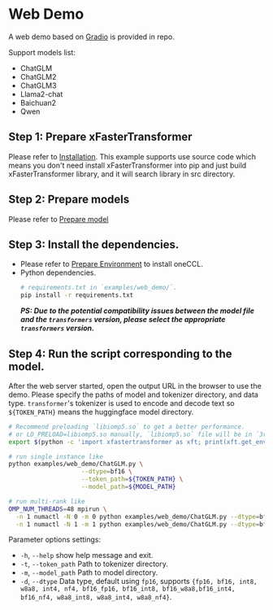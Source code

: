 # Web Demo
A web demo based on [Gradio](https://www.gradio.app/) is provided in repo. 

Support models list:
- ChatGLM
- ChatGLM2
- ChatGLM3
- Llama2-chat
- Baichuan2
- Qwen

## Step 1: Prepare xFasterTransformer  
Please refer to [Installation](../../README.md#installation). This example supports use source code which means you don't need install xFasterTransformer into pip and just build xFasterTransformer library, and it will search library in src directory.

## Step 2: Prepare models  
Please refer to [Prepare model](../README.md#prepare-model)

## Step 3: Install the dependencies.
- Please refer to [Prepare Environment](#prepare-environment) to install oneCCL.
- Python dependencies.
    ```bash
    # requirements.txt in `examples/web_demo/`.
    pip install -r requirements.txt
    ```
    ***PS: Due to the potential compatibility issues between the model file and the `transformers` version, please select the appropriate `transformers` version.***

## Step 4: Run the script corresponding to the model. 
After the web server started, open the output URL in the browser to use the demo. Please specify the paths of model and tokenizer directory, and data type. `transformer`'s tokenizer is used to encode and decode text so `${TOKEN_PATH}` means the huggingface model directory.
```bash
# Recommend preloading `libiomp5.so` to get a better performance.
# or LD_PRELOAD=libiomp5.so manually, `libiomp5.so` file will be in `3rdparty/mkl/lib` directory after build xFasterTransformer.
export $(python -c 'import xfastertransformer as xft; print(xft.get_env())')

# run single instance like
python examples/web_demo/ChatGLM.py \
                    --dtype=bf16 \
                    --token_path=${TOKEN_PATH} \
                    --model_path=${MODEL_PATH}

# run multi-rank like
OMP_NUM_THREADS=48 mpirun \
  -n 1 numactl -N 0 -m 0 python examples/web_demo/ChatGLM.py --dtype=bf16 --token_path=${TOKEN_PATH} --model_path=${MODEL_PATH}: \
  -n 1 numactl -N 1 -m 1 python examples/web_demo/ChatGLM.py --dtype=bf16 --token_path=${TOKEN_PATH} --model_path=${MODEL_PATH}: 
```

Parameter options settings:
- `-h`, `--help`            show help message and exit.
- `-t`, `--token_path`      Path to tokenizer directory.
- `-m`, `--model_path`      Path to model directory.
- `-d`, `--dtype`           Data type, default using `fp16`, supports `{fp16, bf16, int8, w8a8, int4, nf4, bf16_fp16, bf16_int8, bf16_w8a8,bf16_int4, bf16_nf4, w8a8_int8, w8a8_int4, w8a8_nf4}`.